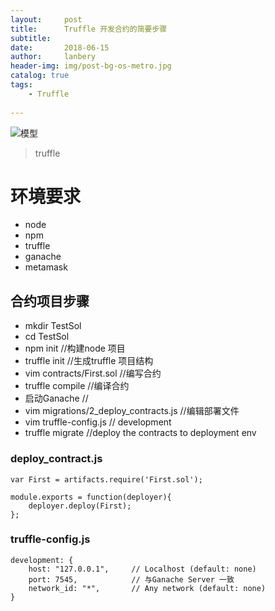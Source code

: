```yaml
---
layout:     post
title:      Truffle 开发合约的简要步骤
subtitle:   
date:       2018-06-15
author:     lanbery
header-img: img/post-bg-os-metro.jpg
catalog: true
tags:
    - Truffle
    
---
```


![模型](https://lanbery.github.io/docs/images/2019/eth-world.jpeg?raw=true) 

> truffle

# 环境要求
  * node 
  * npm
  * truffle
  * ganache
  * metamask

## 合约项目步骤


  - mkdir TestSol
  - cd TestSol
  - npm init 								//构建node 项目 
  - truffle init  							//生成truffle 项目结构
  - vim contracts/First.sol 				//编写合约
  - truffle compile							//编译合约
  - 启动Ganache 								// 
  - vim migrations/2_deploy_contracts.js  	//编辑部署文件
  - vim truffle-config.js 					// development
  - truffle migrate							//deploy the contracts to deployment env


### deploy_contract.js

	var First = artifacts.require('First.sol');

	module.exports = function(deployer){
		deployer.deploy(First);
	};  

### truffle-config.js 

	development: {
		host: "127.0.0.1",     // Localhost (default: none)
		port: 7545,            // 与Ganache Server 一致
		network_id: "*",       // Any network (default: none)
	}
